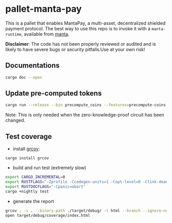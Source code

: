 # pallet-manta-pay

This is a pallet that enables MantaPay, a multi-asset, decentralized shielded payment protocol.
The best way to use this repo is to invoke it with a `manta-runtime`,
available from [manta](https://github.com/Manta-Network/manta).

__Disclaimer__: The code has not been properly reviewed or audited and is likely to have 
severe bugs or security pitfalls.Use at your own risk!

## Documentations
``` sh
cargo doc --open
```

## Update pre-computed tokens
``` sh
cargo run --release --bin precompute_coins --features=precompute-coins > ./src/benchmark/precomputed_coins.rs
```
Note: This is only needed when the zero-knowledge-proof circuit has been changed.

## Test coverage
* install [grcov](https://github.com/mozilla/grcov):
```
cargo install grcov
```
* build and run test (extremely slow)
``` sh
export CARGO_INCREMENTAL=0
export RUSTFLAGS="-Zprofile -Ccodegen-units=1 -Copt-level=0 -Clink-dead-code -Coverflow-checks=off -Zpanic_abort_tests -Cpanic=abort"
export RUSTDOCFLAGS="-Cpanic=abort"
cargo +nightly test
```
* generate the report 
``` sh
grcov . -s . --binary-path ./target/debug/ -t html --branch --ignore-not-existing -o ./target/debug/coverage/
open target/debug/coverage/index.html
```
